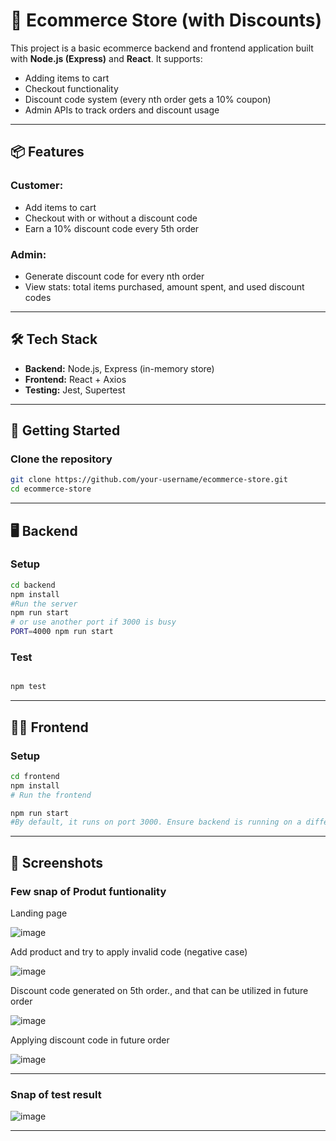 # 🛒 Ecommerce Store (with Discounts)

This project is a basic ecommerce backend and frontend application built with **Node.js (Express)** and **React**. It supports:

- Adding items to cart
- Checkout functionality
- Discount code system (every nth order gets a 10% coupon)
- Admin APIs to track orders and discount usage

---

## 📦 Features

### Customer:
- Add items to cart
- Checkout with or without a discount code
- Earn a 10% discount code every 5th order

### Admin:
- Generate discount code for every nth order
- View stats: total items purchased, amount spent, and used discount codes

---

## 🛠 Tech Stack

- **Backend:** Node.js, Express (in-memory store)
- **Frontend:** React + Axios
- **Testing:** Jest, Supertest

---

## 🚀 Getting Started

### Clone the repository



```bash
git clone https://github.com/your-username/ecommerce-store.git
cd ecommerce-store
```
---
## 🖥 Backend

### Setup

```bash
cd backend
npm install
#Run the server
npm run start
# or use another port if 3000 is busy
PORT=4000 npm run start
```
### Test

```bash

npm test

```

---
## 🧑‍🎨 Frontend

### Setup

```bash
cd frontend
npm install
# Run the frontend

npm run start
#By default, it runs on port 3000. Ensure backend is running on a different port, e.g. 4000.
```

---

## 📸 Screenshots

### Few snap of Produt funtionality 
Landing page

![image](https://github.com/user-attachments/assets/fab2a3ae-6708-487a-b0b9-71510626a2a8)


Add product and try to apply invalid code (negative case)

![image](https://github.com/user-attachments/assets/6357e788-c6f8-4263-9196-b993e59af21c)

Discount code generated on 5th order., and that can be utilized in future order

![image](https://github.com/user-attachments/assets/3330e51e-ab36-4352-b9d4-b7b78f1bb404)

Applying discount code in future order

![image](https://github.com/user-attachments/assets/2d19109a-f0ec-42f0-9413-a9c174b82468)

---
### Snap of test result

![image](https://github.com/user-attachments/assets/71263c0a-e6bb-4231-8b02-1b2ab83dbdaa)

---
